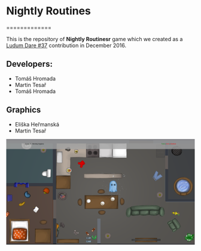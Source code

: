 # Nightly Routines
=============

This is the repository of **Nightly Routinesr** game which we created as a [Ludum Dare #37](http://ludumdare.com/) contribution in December 2016.

Developers:
-----------

- Tomáš Hromada
- Martin Tesař
- Tomáš Hromada

Graphics
--------

- Eliška Heřmanská
- Martin Tesař

![Screenshot](screenshot.png)
